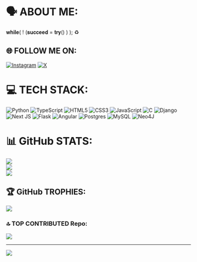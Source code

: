# 🗣 ABOUT ME:

𝐰𝐡𝐢𝐥𝐞( ! (𝐬𝐮𝐜𝐜𝐞𝐞𝐝 = 𝐭𝐫𝐲() ) ); ♻️


## 🌐 FOLLOW ME ON:

[![Instagram](https://img.shields.io/badge/Instagram-%23E4405F.svg?logo=Instagram&logoColor=white)](https://instagram.com/officialbarnabu_)
 [![X](https://img.shields.io/badge/X-black.svg?logo=X&logoColor=white)](https://x.com/iambarnabu ) 

# 💻 TECH STACK:

![Python](https://img.shields.io/badge/python-3670A0?style=for-the-badge&logo=python&logoColor=ffdd54) ![TypeScript](https://img.shields.io/badge/typescript-%23007ACC.svg?style=for-the-badge&logo=typescript&logoColor=white) ![HTML5](https://img.shields.io/badge/html5-%23E34F26.svg?style=for-the-badge&logo=html5&logoColor=white) ![CSS3](https://img.shields.io/badge/css3-%231572B6.svg?style=for-the-badge&logo=css3&logoColor=white) ![JavaScript](https://img.shields.io/badge/javascript-%23323330.svg?style=for-the-badge&logo=javascript&logoColor=%23F7DF1E) ![C](https://img.shields.io/badge/c-%2300599C.svg?style=for-the-badge&logo=c&logoColor=white) ![Django](https://img.shields.io/badge/django-%23092E20.svg?style=for-the-badge&logo=django&logoColor=white) ![Next JS](https://img.shields.io/badge/Next-black?style=for-the-badge&logo=next.js&logoColor=white) ![Flask](https://img.shields.io/badge/flask-%23000.svg?style=for-the-badge&logo=flask&logoColor=white) ![Angular](https://img.shields.io/badge/angular-%23DD0031.svg?style=for-the-badge&logo=angular&logoColor=white) ![Postgres](https://img.shields.io/badge/postgres-%23316192.svg?style=for-the-badge&logo=postgresql&logoColor=white) ![MySQL](https://img.shields.io/badge/mysql-4479A1.svg?style=for-the-badge&logo=mysql&logoColor=white) ![Neo4J](https://img.shields.io/badge/Neo4j-008CC1?style=for-the-badge&logo=neo4j&logoColor=white)

# 📊 GitHub STATS:

![](https://github-readme-stats.vercel.app/api?username=BarnabuTech&theme=dark&hide_border=false&include_all_commits=false&count_private=false)<br/>
![](https://github-readme-streak-stats.herokuapp.com/?user=BarnabuTech&theme=dark&hide_border=false)<br/>
![](https://github-readme-stats.vercel.app/api/top-langs/?username=BarnabuTech&theme=dark&hide_border=false&include_all_commits=false&count_private=false&layout=compact)

## 🏆 GitHub TROPHIES:

![](https://github-profile-trophy.vercel.app/?username=BarnabuTech&theme=radical&no-frame=false&no-bg=false&margin-w=4)

### 🔝 TOP CONTRIBUTED Repo:

![](https://github-contributor-stats.vercel.app/api?username=BarnabuTech&limit=5&theme=dark&combine_all_yearly_contributions=true)

---
[![](https://visitcount.itsvg.in/api?id=BarnabuTech&icon=0&color=7)](https://visitcount.itsvg.in)

